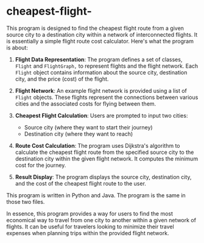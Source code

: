 # cheapest-flight-
This program is designed to find the cheapest flight route from a given source city to a destination city within a network of interconnected flights. It is essentially a simple flight route cost calculator. Here's what the program is about:

1. **Flight Data Representation**: The program defines a set of classes, `Flight` and `FlightGraph,` to represent flights and the flight network. Each `Flight` object contains information about the source city, destination city, and the price (cost) of the flight.

2. **Flight Network**: An example flight network is provided using a list of `Flight` objects. These flights represent the connections between various cities and the associated costs for flying between them.

3. **Cheapest Flight Calculation**: Users are prompted to input two cities:

   - Source city (where they want to start their journey)
   - Destination city (where they want to reach)

4. **Route Cost Calculation**: The program uses Dijkstra's algorithm to calculate the cheapest flight route from the specified source city to the destination city within the given flight network. It computes the minimum cost for the journey.

5. **Result Display**: The program displays the source city, destination city, and the cost of the cheapest flight route to the user.

This program is written in Python and Java. The program is the same in those two files.

In essence, this program provides a way for users to find the most economical way to travel from one city to another within a given network of flights. It can be useful for travelers looking to minimize their travel expenses when planning trips within the provided flight network.
